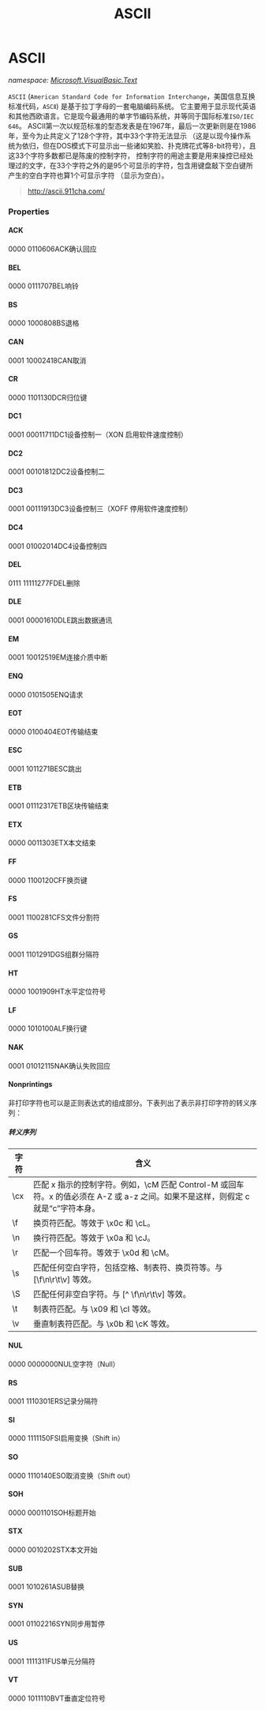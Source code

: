 ﻿---
title: ASCII
---

# ASCII
_namespace: [Microsoft.VisualBasic.Text](N-Microsoft.VisualBasic.Text.html)_

``ASCII`` (``American Standard Code for Information Interchange``，美国信息互换标准代码，``ASCⅡ``) 是基于拉丁字母的一套电脑编码系统。
 它主要用于显示现代英语和其他西欧语言。它是现今最通用的单字节编码系统，并等同于国际标准``ISO/IEC 646``。
 ASCII第一次以规范标准的型态发表是在1967年，最后一次更新则是在1986年，至今为止共定义了128个字符，其中33个字符无法显示
 （这是以现今操作系统为依归，但在DOS模式下可显示出一些诸如笑脸、扑克牌花式等8-bit符号），且这33个字符多数都已是陈废的控制字符，
 控制字符的用途主要是用来操控已经处理过的文字，在33个字符之外的是95个可显示的字符，包含用键盘敲下空白键所产生的空白字符也算1个可显示字符
 （显示为空白）。

> http://ascii.911cha.com/



### Properties

#### ACK
0000 0110606ACK确认回应
#### BEL
0000 0111707BEL响铃
#### BS
0000 1000808BS退格
#### CAN
0001 10002418CAN取消
#### CR
0000 1101130DCR归位键
#### DC1
0001 00011711DC1设备控制一（XON 启用软件速度控制）
#### DC2
0001 00101812DC2设备控制二
#### DC3
0001 00111913DC3设备控制三（XOFF 停用软件速度控制）
#### DC4
0001 01002014DC4设备控制四
#### DEL
0111 11111277FDEL删除
#### DLE
0001 00001610DLE跳出数据通讯
#### EM
0001 10012519EM连接介质中断
#### ENQ
0000 0101505ENQ请求
#### EOT
0000 0100404EOT传输结束
#### ESC
0001 1011271BESC跳出
#### ETB
0001 01112317ETB区块传输结束
#### ETX
0000 0011303ETX本文结束
#### FF
0000 1100120CFF换页键
#### FS
0001 1100281CFS文件分割符
#### GS
0001 1101291DGS组群分隔符
#### HT
0000 1001909HT水平定位符号
#### LF
0000 1010100ALF换行键
#### NAK
0001 01012115NAK确认失败回应
#### Nonprintings
非打印字符也可以是正则表达式的组成部分。下表列出了表示非打印字符的转义序列：
 
 ##### 转义序列
 
 |字符|含义|
 |---|----|
 |\cx|匹配 x 指示的控制字符。例如，\cM 匹配 Control-M 或回车符。x 的值必须在 A-Z 或 a-z 之间。如果不是这样，则假定 c 就是“c”字符本身。|
 |\f|换页符匹配。等效于 \x0c 和 \cL。|
 |\n|换行符匹配。等效于 \x0a 和 \cJ。|
 |\r|匹配一个回车符。等效于 \x0d 和 \cM。|
 |\s|匹配任何空白字符，包括空格、制表符、换页符等。与 [\f\n\r\t\v] 等效。|
 |\S|匹配任何非空白字符。与 [^ \f\n\r\t\v] 等效。|
 |\t|制表符匹配。与 \x09 和 \cI 等效。|
 |\v|垂直制表符匹配。与 \x0b 和 \cK 等效。|
#### NUL
0000 0000000NUL空字符（Null）
#### RS
0001 1110301ERS记录分隔符
#### SI
0000 1111150FSI启用变换（Shift in）
#### SO
0000 1110140ESO取消变换（Shift out）
#### SOH
0000 0001101SOH标题开始
#### STX
0000 0010202STX本文开始
#### SUB
0001 1010261ASUB替换
#### SYN
0001 01102216SYN同步用暂停
#### US
0001 1111311FUS单元分隔符
#### VT
0000 1011110BVT垂直定位符号
